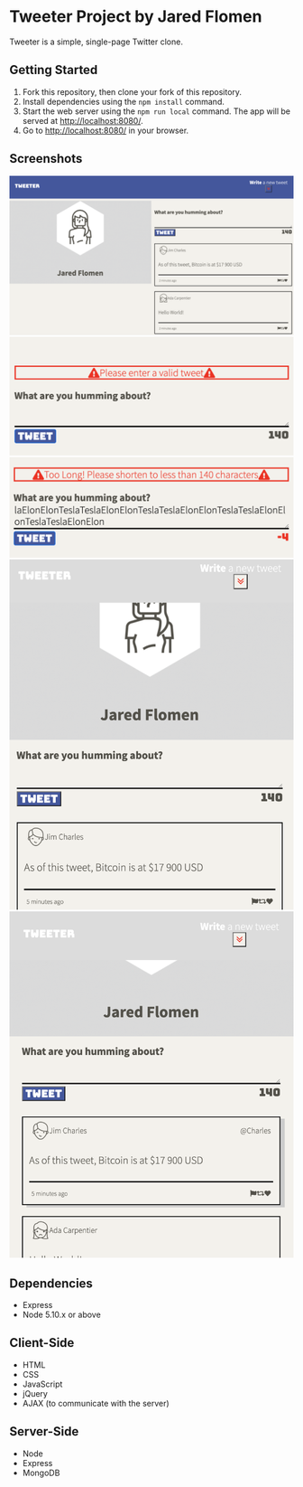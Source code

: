 # Tweeter Project by Jared Flomen

Tweeter is a simple, single-page Twitter clone.

## Getting Started

1. Fork this repository, then clone your fork of this repository.
2. Install dependencies using the `npm install` command.
3. Start the web server using the `npm run local` command. The app will be served at <http://localhost:8080/>.
4. Go to <http://localhost:8080/> in your browser.

## Screenshots

!["Desktop_View"](https://github.com/JaredFlomen/tweeter/blob/master/docs/DesktopView.png?raw=true)
!["Error_Message_Empty_Tweet"](https://github.com/JaredFlomen/tweeter/blob/master/docs/Empty_Tweet_Error.png?raw=true)
!["Error_Message_Tweet_Too_Long"](https://github.com/JaredFlomen/tweeter/blob/master/docs/Length_Error.png?raw=true)
!["Mobile_Version_with_Fixed_Nav"](https://github.com/JaredFlomen/tweeter/blob/master/docs/Mobile_Fixed_Nav.png?raw=true)
!["Tweet_Embasis_While_Hovering"](https://github.com/JaredFlomen/tweeter/blob/master/docs/Tweet_Emphasis.png?raw=true)

## Dependencies

- Express
- Node 5.10.x or above

## Client-Side

- HTML
- CSS
- JavaScript
- jQuery
- AJAX (to communicate with the server)

## Server-Side

- Node
- Express
- MongoDB